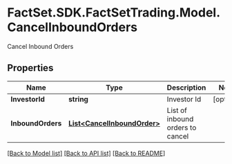# FactSet.SDK.FactSetTrading.Model.CancelInboundOrders
Cancel Inbound Orders

## Properties

Name | Type | Description | Notes
------------ | ------------- | ------------- | -------------
**InvestorId** | **string** | Investor Id | [optional] 
**InboundOrders** | [**List&lt;CancelInboundOrder&gt;**](CancelInboundOrder.md) | List of inbound orders to cancel | 

[[Back to Model list]](../README.md#documentation-for-models) [[Back to API list]](../README.md#documentation-for-api-endpoints) [[Back to README]](../README.md)


